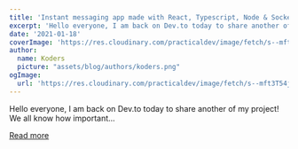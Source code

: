 ```yaml
---
title: 'Instant messaging app made with React, Typescript, Node & Socket.io'
excerpt: 'Hello everyone, I am back on Dev.to today to share another of my project!   We all know how important...'
date: '2021-01-18'
coverImage: 'https://res.cloudinary.com/practicaldev/image/fetch/s--mft3T54j--/c_imagga_scale,f_auto,fl_progressive,h_420,q_auto,w_1000/https://dev-to-uploads.s3.amazonaws.com/i/chvftbe3elrfgqf7pv2c.png'
author:
  name: Koders
  picture: "assets/blog/authors/koders.png"
ogImage:
  url: 'https://res.cloudinary.com/practicaldev/image/fetch/s--mft3T54j--/c_imagga_scale,f_auto,fl_progressive,h_420,q_auto,w_1000/https://dev-to-uploads.s3.amazonaws.com/i/chvftbe3elrfgqf7pv2c.png'
---
```


Hello everyone, I am back on Dev.to today to share another of my project!   We all know how important...

[Read more](https://dev.to/killianfrappartdev/instant-messaging-app-made-with-react-typescript-node-socket-io-27pc)
